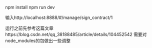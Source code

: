 npm install
npm run dev

输入http://localhost:8888/#/manage/sign_contract/1

运行之前先参考这篇文章https://blog.csdn.net/qq_38188485/article/details/104452542   需要对node_modules的包做出一些调整
